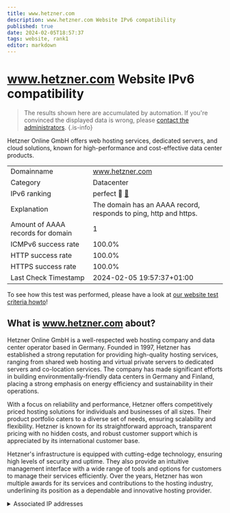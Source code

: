 ```yaml
---
title: www.hetzner.com
description: www.hetzner.com Website IPv6 compatibility
published: true
date: 2024-02-05T18:57:37
tags: website, rank1
editor: markdown
---
```


# www.hetzner.com Website IPv6 compatibility

> The results shown here are accumulated by automation. If you're convinced the displayed data is wrong, please [contact the administrators](/howto/chat). 
{.is-info}

Hetzner Online GmbH offers web hosting services, dedicated servers, and cloud solutions, known for high-performance and cost-effective data center products.


|   |   |
| - | - |
| Domainname | www.hetzner.com
| Category | Datacenter |
| IPv6 ranking | perfect :1st_place_medal: [🔗](/howto/ranking) |
| Explanation | The domain has an AAAA record, responds to ping, http and https. |
| Amount of AAAA records for domain | 1 |
| ICMPv6 success rate | 100.0%|
| HTTP success rate | 100.0% |
| HTTPS success rate | 100.0% |
| Last Check Timestamp | 2024-02-05 19:57:37+01:00 |

To see how this test was performed, please have a look at [our website test criteria howto](/howto/testcriteria/website)!


## What is www.hetzner.com about?
Hetzner Online GmbH is a well-respected web hosting company and data center operator based in Germany. Founded in 1997, Hetzner has established a strong reputation for providing high-quality hosting services, ranging from shared web hosting and virtual private servers to dedicated servers and co-location services. The company has made significant efforts in building environmentally-friendly data centers in Germany and Finland, placing a strong emphasis on energy efficiency and sustainability in their operations.

With a focus on reliability and performance, Hetzner offers competitively priced hosting solutions for individuals and businesses of all sizes. Their product portfolio caters to a diverse set of needs, ensuring scalability and flexibility. Hetzner is known for its straightforward approach, transparent pricing with no hidden costs, and robust customer support which is appreciated by its international customer base.

Hetzner's infrastructure is equipped with cutting-edge technology, ensuring high levels of security and uptime. They also provide an intuitive management interface with a wide range of tools and options for customers to manage their services efficiently. Over the years, Hetzner has won multiple awards for its services and contributions to the hosting industry, underlining its position as a dependable and innovative hosting provider.



<details>
<summary>Associated IP addresses</summary>

2a01:4f8:0:1::7:1

</details>
